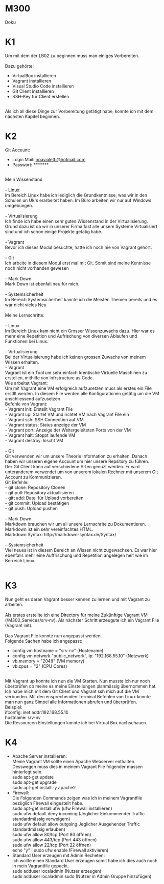 # M300
Doku


# K1 <br>

Um mit dem der LB02 zu beginnen muss man einiges Vorbereiten. <br>
<br>
Dazu gehörte: <br>
- VirtualBox installieren
- Vagrant installieren
- Visual Studio Code installieren
- Git Client installieren
- SSH-Key für Client erstellen 
<br>
Als ich all diese Dinge zur Vorbereitung getätigt habe, konnte ich mit dem nächsten Kapitel beginnen. <br>

# K2 <br>

Git Account: <br>
- Login Mail: 	noavioletti@hotmail.com <br>
- Passwort: 	******* <br>
<br>
Mein Wissenstand: <br>
<br>
- Linux: <br>
	Im Bereich Linux habe ich lediglich die Grundkentnisse, was wir in den Schulen un Ük's erarbeitet haben. Im Büro arbeiten wir nur auf Windows umgebungen. <br>
	<br>
- Virtualisierung <br>
	Ich finde ich habe einen sehr guten Wissenstand in der Virtualisierung. Grund dazu ist da wir in unserer Firma fast alle unsere Systeme Virtualisiert sind und ich schon einige Projekte getätig habe. <br>
	<br>
- Vagrant <br>
	Bevor ich dieses Modul besuchte, hatte ich noch nie von Vagrant gehört. <br>
	<br>
- Git <br>
	Ich arbeite in diesem Modul erst mal mit Git. Somit sind meine Kentnisse noch nicht vorhanden gewesen <br>
	<br>
- Mark Down <br> 
	Mark Down ist ebenfall neu für mich. <br>
	<br>
- Systemsicherheit <br>
	Im Bereich Systemsicherheit kannte ich die Meisten Themen bereits und es war nicht vieles Neu <br>
<br>
Meine Lernschritte: <br> 
<br>
- Linux: <br>
	Im Bereich Linux kam nicht ein Grosser Wissenzuwachs dazu. Hier war es mehr eine Repetition und Aufrischung von diversen Ablaufen und Funktionen bei Linux. <br>
	<br>
- Virtualisierung <br>
	Bei der Virtualisierung habe ich keinen grossen Zuwachs von meinem Wissen erhalten.
	<br>
- Vagrant <br>
	Vagrant ist ein Tool um sehr einfach Identische Virtuelle Maschinen zu erstellen, mithilfe von Infrstructure as Code. <br>
	Wie arbeitet Vagrant:<br>
	Um mit Vagrant eine VM erfolgreich aufzusetzen muss als erstes ein File erstllt werden. In diesem File werden alle Konfigurationen getätig um die VM anschliessend aufzusetzen. <br>
	Befehle von Vagrant: <br>
- Vagrant init: Erstellt Vagrant File <br>
- Vagrant up: Startet VM und richtet VM nach Vagrant File ein <br>
- Vagrant ssh: SSH Connection auf VM <br>
- Vagrant status: Status anzeige der VM <br>
- Vagrant port: Anzeige der Weitergeleiteten Ports von der VM <br>
- Vagrant halt: Stoppt laufende VM <br>
- Vagrant destroy: löscht VM <br>
<br>
- Git <br>
 	Git verwenden wir um unsere Theorie Information zu erhalten. Danach haben wir unseren eigene Account um hier unsere Repsitory zu führen. <br>
	Der Git Client kann auf verschiedene Arten genuzt werden. Er wird unteranderem verwendet um von unserem lokalen Rechner mit unserem Git Account zu Kommunizieren. <br>
	Git Befehle: <br>
- git clone: Repository Clonen <br>
- git pull: Repository aktuallisieren <br>
- gitt add: Datei für Upload vorbereiten <br>
- git commit: Upload bestätigen <br>
- git push: Upload pushen <br>
<br>
- Mark Down <br> 
 	Markdown brauchen wir um all unsere Lernschrite zu Dokumentieren. <br>
	Markdown ist ein sehr vereinfachtes HTML. <br>
	Markdown Syntax: http://markdown-syntax.de/Syntax/ <br>
	<br>
- Systemsicherheit <br>
	Viel neues ist in diesem Bereich an Wissen nicht zugewachsen. Es war hier ebenfalls mehr eine Auffrischung und Repetition angelegen heit wie im Berreich Linux. <br>
<br>

# K3 <br>

Nun geht es daran Vagrant besser kennen zu lernen und mit Vagrant zu arbeiten. <br>
<br>
Als erstes erstellte ich eine Directory für meine Zukünftige Vagrant VM (/M300_Services/srv-nv). Als nächster Schritt erzeugute ich ein Vagrant File (Vagrant init). <br>
<br>
Das Vagrant File konnte nun angepasst werden. <br>
Folgende Sachen habe ich angepasst: <br>

- config.vm.hostname = "srv-nv" (Hostename) <br>
- config.vm.network "public_network", ip: "192.168.55.10" (Netzwerk) <br>
- vb.memory = "2048" (VM memory) <br>
- vb.cpus = "2" (CPU Cores) <br>
<br>
Mit Vagrant up konnte ich nun die VM Starten. Nun musste ich nur noch überprüfen ob meine es meine Einstellungen planmässig übernommen hat. Ich habe mich mit dem Git Client und Vagrant ssh mich auf die VM verbunden. Mit den ensprechenden Terminal Befehlen von Linux konnte man nun ganz Simpel alle Informationen abrufen und überprüfen. <br>
Beispiel: <br>
ifconfig: inet addr:192.168.55.10 <br>
hostname: srv-nv <br>
Die Ressourcen Einstellungen konnte ich bei Virtual Box nachschauen. <br>

# K4 <br>
- Apache Server installieren: <br>
	Meine Vagrant VM sollte einen Apache Webserver enthalten. Desswegen muss dies in meinem Vagrant File folgender massen hinterlegt sein. <br>
    sudo apt-get update <br>
    sudo apt-get upgrade <br>
    sudo apt-get install -y apache2 <br>
- Firewall: <br>
	Die Folgenden Commands zeigen was ich in meinem Vagrantfile bezüglich Firewall eingestellt habe. <br>
	sudo apt-get install ufw (ufw Firewall installieren) <br>
    sudo ufw default deny incoming (Jeglicher Einkommender Traffic standardmässig verweigern) <br>
    sudo ufw default allow outgoing Jeglicher Ausgehender Traffic standardmässig erlauben) <br>
    sudo ufw allow 80/tcp (Port 80 öffnen) <br>
    sudo ufw allow 443/tcp (Port 443 öffnen) <br>
    sudo ufw allow 22/tcp (Port 22 öffnen) <br>
    echo "y" | sudo ufw enable (Firewall aktivieren) <br>
- Standard User erzeugen mit Admin Recheten: <br>
	Ich wollte einen Standard User erzeugen somit habe ich dies auch noch in mein Vagrantfile gepackt. <br>
    sudo adduser localadmin (Nutzer erzeugen) <br>
    sudo adduser localadmin sudo (Nutzer in Admin Gruppe hinzufügen) <br>